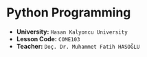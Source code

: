 # Python Programming
- **University:** `Hasan Kalyoncu University`
- **Lesson Code:** `COME103`
- **Teacher:** `Doç. Dr. Muhammet Fatih HASOĞLU`
